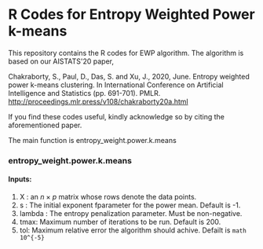 # R Codes for Entropy Weighted Power k-means
This repository contains the R codes for EWP algorithm. The algorithm is based on our AISTATS'20 paper, 

Chakraborty, S., Paul, D., Das, S. and Xu, J., 2020, June. Entropy weighted power k-means clustering. In International Conference on Artificial Intelligence and Statistics (pp. 691-701). PMLR. http://proceedings.mlr.press/v108/chakraborty20a.html

If you find these codes useful, kindly acknowledge so by citing the aforementioned paper.

The main function is entropy_weight.power.k.means

### entropy_weight.power.k.means
#### Inputs:

1. X : an $n \times p$ matrix whose rows denote the data points.
2. s : The initial exponent fparameter for the power mean. Default is -1.
3. lambda : The entropy penalization parameter. Must be non-negative.
4. tmax: Maximum number of iterations to be run. Default is 200.
5. tol: Maximum relative error the algorithm should achive. Defailt is ```math 10^{-5} ```
